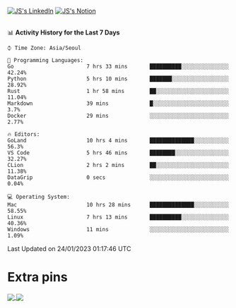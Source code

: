 
[![JS's LinkedIn](https://img.shields.io/badge/LinkedIn-blue?style=for-the-badge&logo=linkedin)](https://www.linkedin.com/in/jaeseung-lee-5a2a32139/) 
[![JS's Notion](https://img.shields.io/badge/Notion-black?style=for-the-badge&logo=notion)](https://bit.ly/ljswiki1) <br><br>
<!-- ![JS's GitHub stats](https://github-readme-stats-lemon-five.vercel.app/api?username=tkxkd0159&hide=contribs,prs,stars,issues&show_icons=true&theme=react&include_all_commits=true)   -->
<!-- ![Top Langs](https://github-readme-stats-lemon-five.vercel.app/api/top-langs/?username=tkxkd0159&layout=compact&hide=jupyter%20notebook,scss,html,css&langs_count=10)  -->


<!--START_SECTION:waka-->
📊 **Activity History for the Last 7 Days** 

```text
⌚︎ Time Zone: Asia/Seoul

💬 Programming Languages: 
Go                       7 hrs 33 mins       ██████████░░░░░░░░░░░░░░░   42.24% 
Python                   5 hrs 10 mins       ███████░░░░░░░░░░░░░░░░░░   28.92% 
Rust                     1 hr 58 mins        ██░░░░░░░░░░░░░░░░░░░░░░░   11.04% 
Markdown                 39 mins             █░░░░░░░░░░░░░░░░░░░░░░░░   3.7% 
Docker                   29 mins             ░░░░░░░░░░░░░░░░░░░░░░░░░   2.77%

🔥 Editors: 
GoLand                   10 hrs 4 mins       ██████████████░░░░░░░░░░░   56.3% 
VS Code                  5 hrs 46 mins       ████████░░░░░░░░░░░░░░░░░   32.27% 
CLion                    2 hrs 2 mins        ██░░░░░░░░░░░░░░░░░░░░░░░   11.38% 
DataGrip                 0 secs              ░░░░░░░░░░░░░░░░░░░░░░░░░   0.04%

💻 Operating System: 
Mac                      10 hrs 28 mins      ██████████████░░░░░░░░░░░   58.55% 
Linux                    7 hrs 13 mins       ██████████░░░░░░░░░░░░░░░   40.36% 
Windows                  11 mins             ░░░░░░░░░░░░░░░░░░░░░░░░░   1.09%

```


 Last Updated on 24/01/2023 01:17:46 UTC
<!--END_SECTION:waka-->

# Extra pins
<a href="https://github.com/tkxkd0159/tkxkd0159.github.io">
  <img align="center" src="https://github-readme-stats-lemon-five.vercel.app/api/pin/?username=tkxkd0159&repo=nft-card-game&theme=react" />
</a>
<a href="https://github.com/tkxkd0159/dsalgo">
  <img align="center" src="https://github-readme-stats-lemon-five.vercel.app/api/pin/?username=tkxkd0159&repo=dsalgo&theme=react" />
</a>

<!---
- 🔭 I’m currently working on ...
- 🌱 I’m currently learning blockchain and distributed network
- 👯 I’m looking to collaborate on ...
- 🤔 I’m looking for help with ...
- 💬 Ask me about ...
- 📫 How to reach me: ...
- 😄 Pronouns: ...
- ⚡ Fun fact: ...
-->
